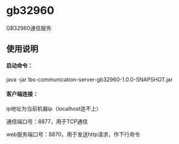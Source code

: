 # gb32960
GB32960通信服务

## 使用说明
#### 启动命令：

java -jar lbs-communication-server-gb32960-1.0.0-SNAPSHOT.jar

#### 客户端连接：

ip地址为当前机器ip（localhost连不上）

通信端口号：8877，用于TCP通信

web服务端口号：8870，用于发送http请求，作下行命令
